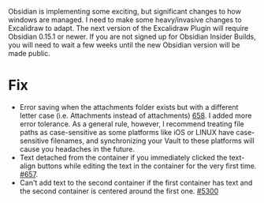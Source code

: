 Obsidian is implementing some exciting, but significant changes to how windows are managed. I need to make some heavy/invasive changes to Excalidraw to adapt. The next version of the Excalidraw Plugin will require Obsidian 0.15.1 or newer. If you are not signed up for Obsidian Insider Builds, you will need to wait a few weeks until the new Obsidian version will be made public.

# Fix
- Error saving when the attachments folder exists but with a different letter case (i.e. Attachments instead of attachments) [658](https://github.com/zsviczian/obsidian-excalidraw-plugin/issues/658). I added more error tolerance. As a general rule, however, I recommend treating file paths as case-sensitive as some platforms like iOS or LINUX have case-sensitive filenames, and synchronizing your Vault to these platforms will cause you headaches in the future.
- Text detached from the container if you immediately clicked the text-align buttons while editing the text in the container for the very first time. [#657](https://github.com/zsviczian/obsidian-excalidraw-plugin/issues/657).
- Can't add text to the second container if the first container has text and the second container is centered around the first one. [#5300](https://github.com/excalidraw/excalidraw/issues/5300)
